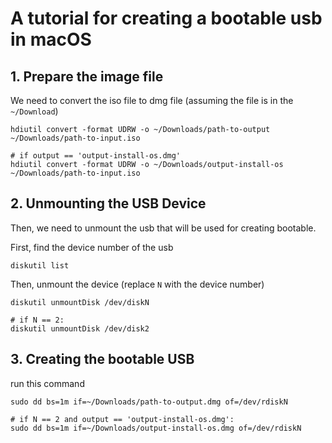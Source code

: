 # A tutorial for creating a bootable usb in macOS

## 1. Prepare the image file
We need to convert the iso file to dmg file (assuming the file is in the `~/Download`)
```
hdiutil convert -format UDRW -o ~/Downloads/path-to-output ~/Downloads/path-to-input.iso

# if output == 'output-install-os.dmg'
hdiutil convert -format UDRW -o ~/Downloads/output-install-os ~/Downloads/path-to-input.iso
```

## 2. Unmounting the USB Device
Then, we need to unmount the usb that will be used for creating bootable.

First, find the device number of the usb
```
diskutil list
```

Then, unmount the device (replace `N` with the device number)
```
diskutil unmountDisk /dev/diskN

# if N == 2:
diskutil unmountDisk /dev/disk2
```

## 3. Creating the bootable USB
run this command
```
sudo dd bs=1m if=~/Downloads/path-to-output.dmg of=/dev/rdiskN

# if N == 2 and output == 'output-install-os.dmg':
sudo dd bs=1m if=~/Downloads/output-install-os.dmg of=/dev/rdiskN
```

